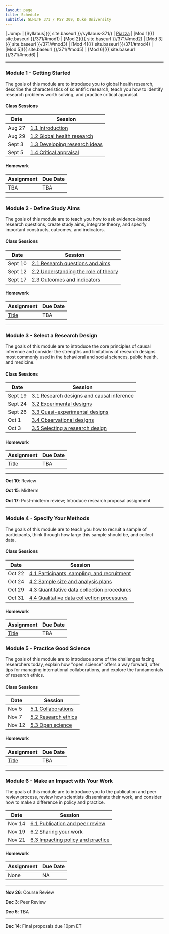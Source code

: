```yaml
---
layout: page
title: Schedule 
subtitle: GLHLTH 371 / PSY 309, Duke University
---
```


| Jump: | [Syllabus]({{ site.baseurl }}/syllabus-371/) | [Piazza](https://piazza.com/duke/fall2019/glhlth371psy309/home) | [Mod 1]({{ site.baseurl }}/371/#mod1) | [Mod 2]({{ site.baseurl }}/371/#mod2) | [Mod 3]({{ site.baseurl }}/371/#mod3) | [Mod 4]({{ site.baseurl }}/371/#mod4) | [Mod 5]({{ site.baseurl }}/371/#mod5) | [Mod 6]({{ site.baseurl }}/371/#mod6) | 

* * *

### <a name="mod1"></a> Module 1 - Getting Started

The goals of this module are to introduce you to global health research, describe the characteristics of scientific research, teach you how to identify research problems worth solving, and practice critical appraisal.

#### Class Sessions

| Date    | Session             | 
|---------|---------------------|
| Aug 27  | [1.1 Introduction]() |
| Aug 29  | [1.2 Global health research]() |
| Sept 3  | [1.3 Developing research ideas]() |
| Sept 5  | [1.4 Critical appraisal]() |

<p></p>

#### Homework

| Assignment                    | Due Date |
|-------------------------------|----------|
| TBA                           | TBA      |

* * *

### <a name="mod2"></a> Module 2 - Define Study Aims

The goals of this module are to teach you how to ask evidence-based research questions, create study aims, integrate theory, and specify important constructs, outcomes, and indicators.

#### Class Sessions

| Date    | Session             | 
|---------|---------------------|
| Sept 10  | [2.1 Research questions and aims]() |
| Sept 12  | [2.2 Understanding the role of theory]() |
| Sept 17  | [2.3 Outcomes and indicators]() |

<p></p>

#### Homework

| Assignment                    | Due Date |
|-------------------------------|----------|
| [Title]()  | TBA |

* * *

### <a name="mod3"></a> Module 3 - Select a Research Design

The goals of this module are to introduce the core principles of causal inference and consider the strengths and limitations of research designs most commonly used in the behavioral and social sciences, public health, and medicine.

#### Class Sessions

| Date    | Session             | 
|---------|---------------------|
| Sept 19 | [3.1 Research designs and causal inference]() |
| Sept 24  | [3.2 Experimental designs]() |
| Sept 26  | [3.3 Quasi-experimental designs]() |
| Oct 1  | [3.4 Observational designs]() |
| Oct 3  | [3.5 Selecting a research design]() |

<p></p>

#### Homework

| Assignment                    | Due Date |
|-------------------------------|----------|
| [Title]()  | TBA |

* * *

**Oct 10**: Review

**Oct 15**: Midterm

**Oct 17**: Post-midterm review;  Introduce research proposal assignment

* * *

### <a name="mod4"></a> Module 4 - Specify Your Methods

The goals of this module are to teach you how to recruit a sample of participants, think through how large this sample should be, and collect data.  

#### Class Sessions

| Date    | Session             | 
|---------|---------------------|
| Oct 22  | [4.1 Participants, sampling, and recruitment]() |
| Oct 24  | [4.2 Sample size and analysis plans]() |
| Oct 29  | [4.3 Quantitative data collection procedures]() |
| Oct 31  | [4.4 Qualitative data collection procesures]() |

<p></p>

#### Homework

| Assignment                    | Due Date |
|-------------------------------|----------|
| [Title]()  | TBA |


### <a name="mod5"></a> Module 5 - Practice Good Science

The goals of this module are to introduce some of the challenges facing researchers today, explain how "open science" offers a way forward, offer tips for managing international collaborations, and explore the fundamentals of research ethics.

#### Class Sessions

| Date    | Session             | 
|---------|---------------------|
| Nov 5  | [5.1 Collaborations]() |
| Nov 7  | [5.2 Research ethics]() |
| Nov 12  | [5.3 Open science]() |

#### Homework

| Assignment                    | Due Date |
|-------------------------------|----------|
| [Title]()  | TBA |

* * *

### <a name="mod6"></a> Module 6 - Make an Impact with Your Work

The goals of this module are to introduce you to the publication and peer review process, review how scientists disseminate their work, and consider how to make a difference in policy and practice.

| Date    | Session             | 
|---------|---------------------|
| Nov 14  | [6.1 Publication and peer review]() |
| Nov 19  | [6.2 Sharing your work]() |
| Nov 21  | [6.3 Impacting policy and practice]() |

<p></p>

#### Homework

| Assignment                    | Due Date |
|-------------------------------|----------|
| None  | NA |

* * *

**Nov 26**: Course Review

**Dec 3**: Peer Review

**Dec 5**: TBA

* * *

**Dec 14**: Final proposals due 10pm ET